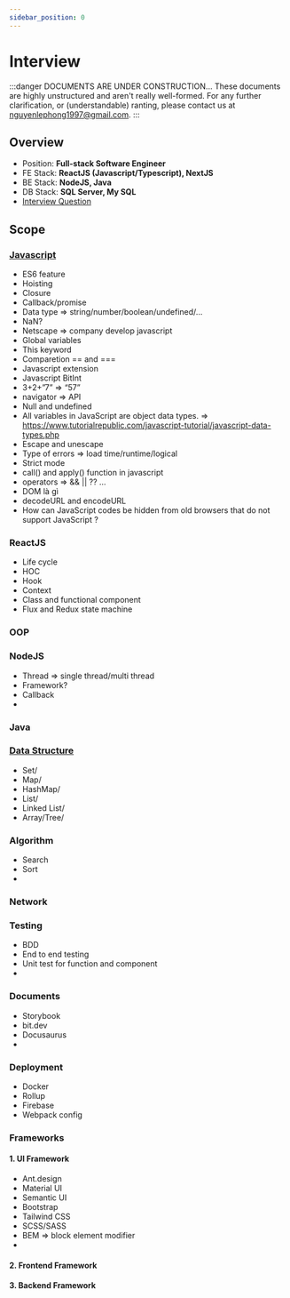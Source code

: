 ```yaml
---
sidebar_position: 0
---
```



# Interview

:::danger DOCUMENTS ARE UNDER CONSTRUCTION...
These documents are highly unstructured and aren't really well-formed. For any further clarification, or (understandable) ranting, please contact us at nguyenlephong1997@gmail.com.
:::

## Overview
- Position: **Full-stack Software Engineer**
- FE Stack: **ReactJS (Javascript/Typescript), NextJS**
- BE Stack: **NodeJS, Java**
- DB Stack: **SQL Server, My SQL**
- [Interview Question](https://www.javatpoint.com/capgemini-interview-questions)

## Scope
### [Javascript](./javascript)
- ES6 feature
- Hoisting
- Closure
- Callback/promise
- Data type => string/number/boolean/undefined/…
- NaN?
- Netscape => company develop javascript
- Global variables
- This keyword
- Comparetion == and ===
- Javascript extension
- Javascript BitInt
- 3+2+”7” => “57”
- navigator => API
- Null and undefined
- All variables in JavaScript are object data types. => https://www.tutorialrepublic.com/javascript-tutorial/javascript-data-types.php
- Escape and unescape
- Type of errors => load time/runtime/logical
- Strict mode
- call() and apply() function in javascript
- operators => && || ?? …
- DOM là gì
- decodeURL and encodeURL
- How can JavaScript codes be hidden from old browsers that do not support JavaScript ? <!--  // -->

### ReactJS
- Life cycle
- HOC
- Hook
- Context
- Class and functional component
- Flux and Redux state machine

### OOP
### NodeJS
- Thread => single thread/multi thread
- Framework?
- Callback
- 
### Java
### [Data Structure](./data-structure)
- Set/
- Map/
- HashMap/
- List/
- Linked List/
- Array/Tree/


### Algorithm
- Search
- Sort
- 
### Network
### Testing
- BDD
- End to end testing
- Unit test for function and component
- 
### Documents
- Storybook
- bit.dev
- Docusaurus
- 
### Deployment
- Docker
- Rollup
- Firebase
- Webpack config


### Frameworks
#### 1. UI Framework
- Ant.design
- Material UI
- Semantic UI
- Bootstrap
- Tailwind CSS
- SCSS/SASS
- BEM => block element modifier
- 
#### 2. Frontend Framework
#### 3. Backend Framework